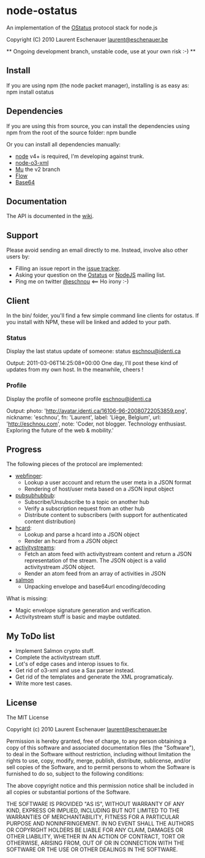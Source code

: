 node-ostatus
============

An implementation of the [OStatus](http://ostatus.org) protocol stack for node.js

Copyright (C) 2010 Laurent Eschenauer <laurent@eschenauer.be>

** Ongoing development branch, unstable code, use at your own risk :-) **

Install
-------

If you are using npm (the node packet manager), installing is as easy as:
    npm install ostatus


Dependencies
------------

If you are using this from source, you can install the dependencies using npm from the root of the source folder:
    npm bundle

Or you can install all dependencies manually:
*  [node](http://nodejs.org/) v4+ is required, I'm developing against trunk.
*  [node-o3-xml](https://github.com/ajaxorg/node-o3-xml/)
*  [Mu](https://github.com/raycmorgan/Mu/tree/v2) the v2 branch
*  [Flow](https://github.com/willconant/flow-js)
*  [Base64](https://github.com/pkrumins/node-base64)

Documentation
-------------

The API is documented in the [wiki](http://github.com/eschnou/node-ostatus/wiki).

Support
-------

Please avoid sending an email directly to me. Instead, involve also other users by:

-  Filling an issue report in the [issue tracker](https://github.com/eschnou/node-ostatus/issues).
-  Asking your question on the [Ostatus](http://groups.google.com/group/ostatus-discuss) or [NodeJS](http://groups.google.com/group/nodejs) mailing list.
-  Ping me on twitter [@eschnou](http://twitter.com/eschnou) <== Ho irony :-)

Client
------

In the bin/ folder, you'll find a few simple command line clients for ostatus. If you install with NPM,
these will be linked and added to your path.

### Status
Display the last status update of someone:
	status eschnou@identi.ca

Output:
    2011-03-06T14:25:08+00:00
    One day, I'll post these kind of updates from my own host. In the meanwhile, cheers !

### Profile
Display the profile of someone
	profile eschnou@identi.ca

Output:
    photo: 'http://avatar.identi.ca/16106-96-20080722053859.png',
    nickname: 'eschnou',
    fn: 'Laurent',
    label: 'Liège, Belgium',
    url: 'http://eschnou.com',
    note: 'Coder, not blogger. Technology enthusiast. Exploring the future of the web & mobility.'

Progress
--------

The following pieces of the protocol are implemented:

-  [webfinger](http://code.google.com/p/webfinger/):
   * Lookup a user account and return the user meta in a JSON format
   * Rendering of host/user meta based on a JSON input object
-  [pubsubhubbub](http://code.google.com/p/pubsubhubbub/):
   * Subscribe/Unsubscribe to a topic on another hub
   * Verify a subscription request from an other hub
   * Distribute content to subscribers (with support for authenticated content distribution)
-  [hcard](http://microformats.org/wiki/hcard):
   * Lookup and parse a hcard into a JSON object
   * Render an hcard from a JSON object
-  [activitystreams](http://activitystrea.ms/):
   * Fetch an atom feed with activitystream content and return a JSON representation of the stream. The JSON object is a valid activitystream JSON object.
   * Render an atom feed from an array of activities in JSON
-  [salmon](http://www.salmon-protocol.org/)
   * Unpacking envelope and base64url encoding/decoding

What is missing:

-  Magic envelope signature generation and verification.
-  Activitystream stuff is basic and maybe outdated.


My ToDo list
------------

-  Implement Salmon crypto stuff.
-  Complete the activitystream stuff.
-  Lot's of edge cases and interop issues to fix.
-  Get rid of o3-xml and use a Sax parser instead.
-  Get rid of the templates and generate the XML programaticaly.
-  Write more test cases.


License
-------

The MIT License

Copyright (c) 2010 Laurent Eschenauer <laurent@eschenauer.be>

Permission is hereby granted, free of charge, to any person obtaining a copy
of this software and associated documentation files (the "Software"), to deal
in the Software without restriction, including without limitation the rights
to use, copy, modify, merge, publish, distribute, sublicense, and/or sell
copies of the Software, and to permit persons to whom the Software is
furnished to do so, subject to the following conditions:

The above copyright notice and this permission notice shall be included in
all copies or substantial portions of the Software.

THE SOFTWARE IS PROVIDED "AS IS", WITHOUT WARRANTY OF ANY KIND, EXPRESS OR
IMPLIED, INCLUDING BUT NOT LIMITED TO THE WARRANTIES OF MERCHANTABILITY,
FITNESS FOR A PARTICULAR PURPOSE AND NONINFRINGEMENT. IN NO EVENT SHALL THE
AUTHORS OR COPYRIGHT HOLDERS BE LIABLE FOR ANY CLAIM, DAMAGES OR OTHER
LIABILITY, WHETHER IN AN ACTION OF CONTRACT, TORT OR OTHERWISE, ARISING FROM,
OUT OF OR IN CONNECTION WITH THE SOFTWARE OR THE USE OR OTHER DEALINGS IN
THE SOFTWARE.
